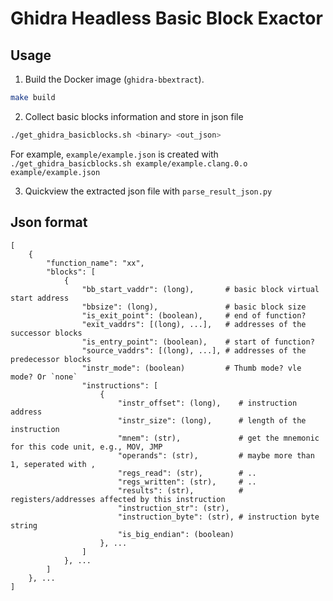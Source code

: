 # Ghidra Headless Basic Block Exactor

## Usage

1. Build the Docker image (`ghidra-bbextract`). 
```bash
make build  
```

2. Collect basic blocks information and store in json file
```bash
./get_ghidra_basicblocks.sh <binary> <out_json>
```
For example, `example/example.json` is created with ```./get_ghidra_basicblocks.sh example/example.clang.0.o example/example.json```


3. Quickview the extracted json file with `parse_result_json.py`

## Json format
```
[
    {
        "function_name": "xx",
        "blocks": [
            {
                "bb_start_vaddr": (long),       # basic block virtual start address
                "bbsize": (long),               # basic block size
                "is_exit_point": (boolean),     # end of function? 
                "exit_vaddrs": [(long), ...],   # addresses of the successor blocks
                "is_entry_point": (boolean),    # start of function?
                "source_vaddrs": [(long), ...], # addresses of the predecessor blocks
                "instr_mode": (boolean)         # Thumb mode? vle mode? Or `none`
                "instructions": [
                    {
                        "instr_offset": (long),    # instruction address
                        "instr_size": (long),      # length of the instruction
                        "mnem": (str),             # get the mnemonic for this code unit, e.g., MOV, JMP
                        "operands": (str),         # maybe more than 1, seperated with ,
                        "regs_read": (str),        # ..
                        "regs_written": (str),     # ..
                        "results": (str),          # registers/addresses affected by this instruction
                        "instruction_str": (str),
                        "instruction_byte": (str), # instruction byte string
                        "is_big_endian": (boolean)
                    }, ...
                ]
            }, ...
        ]
    }, ...
]
```
